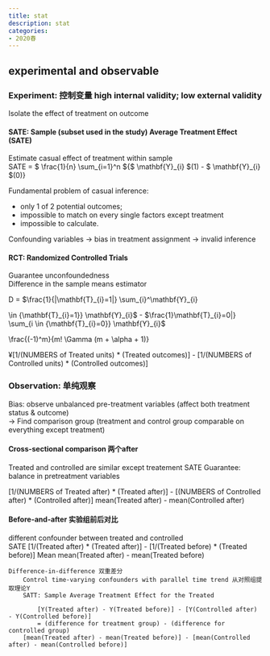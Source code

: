 ```yaml
---
title: stat
description: stat
categories: 
- 2020春
---
```

## experimental and observable

### Experiment: 控制变量 high internal validity; low external validity  
Isolate the effect of treatment on outcome  

#### SATE: Sample (subset used in the study) Average Treatment Effect (SATE)  
Estimate casual effect of treatment within sample  
SATE = $ \frac{1}{n} \sum_{i=1}^n ${$ \mathbf{Y}\_{i} $(1) - $ \mathbf{Y}\_{i} $(0)}  

Fundamental problem of casual inference:  
* only 1 of 2 potential outcomes;  
* impossible to match on every single factors except treatment  
* impossible to calculate.  

Confounding variables -> bias in treatment assignment -> invalid inference  
		
#### RCT: Randomized Controlled Trials
Guarantee unconfoundedness  
Difference in the sample means estimator  

D = $\frac{1}{|\mathbf{T}\_{i}=1|} \sum_{i}^\mathbf{Y}\_{i}

\in {\mathbf{T}\_{i}=1}} \mathbf{Y}\_{i}$ - $\frac{1}\mathbf{T}\_{i}=0|} \sum_{i \in {\mathbf{T}\_{i}=0}} \mathbf{Y}\_{i}$ 

\frac{(-1)^m}{m! \Gamma (m + \alpha + 1)} 

¥[1/(NUMBERS of Treated units) * (Treated outcomes)] - [1/(NUMBERS of Controlled units) * (Controlled outcomes)]


### Observation: 单纯观察
Bias: observe unbalanced pre-treatment variables (affect both treatment status & outcome)  
-> Find comparison group (treatment and control group comparable on everything except treatment)  
#### Cross-sectional comparison 两个after
Treated and controlled are similar except treatement
SATE
Guarantee: balance in pretreatment variables

[1/(NUMBERS of Treated after) * (Treated after)] - [(NUMBERS of Controlled after) * (Controlled after)]
		mean(Treated after) - mean(Controlled after)
		
#### Before-and-after 实验组前后对比
different confounder between treated and controlled  
SATE
		[1/(Treated after) * (Treated after)] - [1/(Treated before) * (Treated before)]
		Mean 
		mean(Treated after) - mean(Treated before)
		
	Difference-in-difference 双重差分
		Control time-varying confounders with parallel time trend 从对照组提取理论Y
		SATT: Sample Average Treatment Effect for the Treated
		
			[Y(Treated after) - Y(Treated before)] - [Y(Controlled after) - Y(Controlled before)]
			= (difference for treatment group) - (difference for controlled group)
		[mean(Treated after) - mean(Treated before)] - [mean(Controlled after) - mean(Controlled before)]
